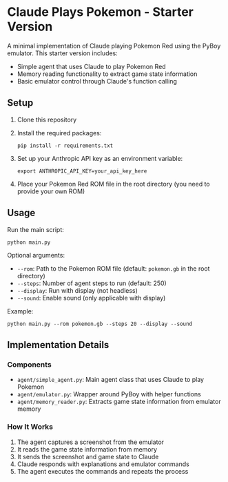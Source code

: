 # Claude Plays Pokemon - Starter Version

A minimal implementation of Claude playing Pokemon Red using the PyBoy emulator. This starter version includes:

- Simple agent that uses Claude to play Pokemon Red
- Memory reading functionality to extract game state information
- Basic emulator control through Claude's function calling

## Setup

1. Clone this repository
2. Install the required packages:
   ```
   pip install -r requirements.txt
   ```
3. Set up your Anthropic API key as an environment variable:
   ```
   export ANTHROPIC_API_KEY=your_api_key_here
   ```

4. Place your Pokemon Red ROM file in the root directory (you need to provide your own ROM)

## Usage

Run the main script:

```
python main.py
```

Optional arguments:
- `--rom`: Path to the Pokemon ROM file (default: `pokemon.gb` in the root directory)
- `--steps`: Number of agent steps to run (default: 250)
- `--display`: Run with display (not headless)
- `--sound`: Enable sound (only applicable with display)

Example:
```
python main.py --rom pokemon.gb --steps 20 --display --sound
```

## Implementation Details

### Components

- `agent/simple_agent.py`: Main agent class that uses Claude to play Pokemon
- `agent/emulator.py`: Wrapper around PyBoy with helper functions
- `agent/memory_reader.py`: Extracts game state information from emulator memory

### How It Works

1. The agent captures a screenshot from the emulator
2. It reads the game state information from memory
3. It sends the screenshot and game state to Claude
4. Claude responds with explanations and emulator commands
5. The agent executes the commands and repeats the process